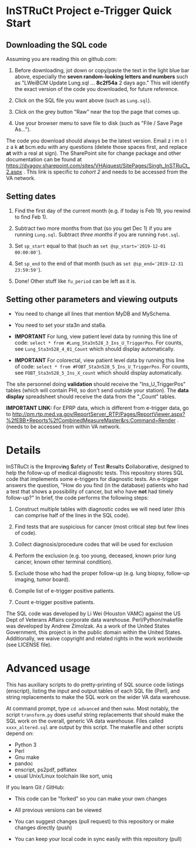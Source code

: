 InSTRuCt Project e-Trigger Quick Start
========

Downloading the SQL code
--------

Assuming you are reading this on github.com:

1. Before downloading, jot down or copy/paste the text in the light
blue bar above, especially the **seven random-looking letters and
numbers** such as "LWeiBCM Update Lung.sql ... **8c2f54a** 2 days
ago." This will identify the exact version of the code you downloaded,
for future reference.

2. Click on the SQL file you want above (such as `Lung.sql`).

3. Click on the grey button "Raw" near the top the page that comes up.

4. Use your browser menu to save file to disk (such as "File / Save
Page As...").

The code you download should always be the latest version. Email z i m
o l z a k **at** bcm.edu with any questions (delete those spaces
first, and replace **at** with a real at sign). The SharePoint site
for change package and other documentation can be found at
https://dvagov.sharepoint.com/sites/VHAiquest/SitePages/Singh_InSTRuCt_2.aspx 
. This link is specific to *cohort 2* and needs to be accessed from the VA network.

Setting dates
--------

1. Find the first day of the current month (e.g. if today is Feb 19,
you rewind to find Feb 1).

2. Subtract two more months from that (so you get Dec 1) if you are running `Lung.sql`. Subtract *three months* if you are running `Fobt.sql`.

3. Set `sp_start` equal to that (such as `set @sp_start='2019-12-01 00:00:00'`).

4. Set `sp_end` to the end of that month (such as `set @sp_end='2019-12-31 23:59:59'`).

5. Done! Other stuff like `fu_period` can be left as it is.

Setting other parameters and viewing outputs
--------

- You need to change all lines that mention MyDB and MySchema.

- You need to set your sta3n and sta6a.

- **IMPORTANT** For lung, view patient level data by running this line of code:
`select * from #Lung_Sta3n528_3_Ins_U_TriggerPos`. For counts, see `Lung_Sta3n528_4_01_Count` which should display automatically.

- **IMPORTANT** For colorectal, view patient level data by running this line of code:
`select * from #FOBT_Sta3n528_5_Ins_U_TriggerPos`. For counts, see `FOBT_Sta3n528_5_Ins_X_count` which should display automatically.

The site personnel doing **validation** should receive the
"Ins_U_TriggerPos" tables (which will contain PHI, so don't send
outside your station). The **data display** spreadsheet should receive
the data from the "_Count" tables.

**IMPORTANT LINK:** For EPRP data, which is different from e-trigger data, go to http://pm.rtp.med.va.gov/ReportServer_RTP/Pages/ReportViewer.aspx?%2fEBB+Reports%2fCombinedMeasureMaster&rs:Command=Render . (needs to be accessed from within VA network.


Details
========

InSTRuCt is the **I**mprovi**n**g **S**afety of **T**est
**R**es**u**lts **C**ollabora**t**ive, designed to help the follow-up
of medical diagnostic tests. This repository stores SQL code that
implements some e-triggers for diagnostic tests. An e-trigger answers
the question, "How do you find (in the database) patients who had a
test that shows a possibility of cancer, but who have **not** had
timely follow-up?" In brief, the code performs the following steps:

1. Construct multiple tables with diagnostic codes we will need later
(this can comprise half of the lines in the SQL code).

2. Find tests that are suspicious for cancer (most critical step but
few lines of code).

3. Collect diagnosis/procedure codes that will be used for exclusion

4. Perform the exclusion (e.g. too young, deceased, known prior lung
cancer, known other terminal condition).

5. Exclude those who had the proper follow-up (e.g. lung biopsy,
follow-up imaging, tumor board).

6. Compile list of e-trigger positive patients.

7. Count e-trigger positive patients.

The SQL code was developed by Li Wei (Houston VAMC) against the US
Dept of Veterans Affairs corporate data warehouse.
Perl/Python/makefile was developed by Andrew Zimolzak. As a work of
the United States Government, this project is in the public domain
within the United States. Additionally, we waive copyright and related
rights in the work worldwide (see LICENSE file).


Advanced usage
========

This has auxiliary scripts to do pretty-printing of SQL source code
listings (enscript), listing the input and output tables of each SQL
file (Perl), and string replacements to make the SQL work on the wider
VA data warehouse.

At command prompt, type `cd advanced` and then `make`. Most notably,
the script `transform.py` does useful string replacements that should
make the SQL work on the overall, generic VA data warehouse. Files
called `xxxx_altered.sql` are output by this script. The makefile and
other scripts depend on:

- Python 3
- Perl
- Gnu make
- pandoc
- enscript, ps2pdf, pdflatex
- usual Unix/Linux toolchain like sort, uniq

If you learn Git / GitHub:

- This code can be "forked" so you can make your own changes

- All previous versions can be viewed

- You can suggest changes (pull request) to this repository or make
changes directly (push)

- You can keep your local code in sync easily with this repository (pull)
